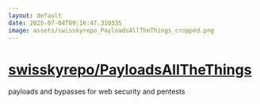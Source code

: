 ```yaml
---
layout: default
date: 2025-07-04T09:16:47.310335
image: assets/swisskyrepo_PayloadsAllTheThings_cropped.png
---
```


# [swisskyrepo/PayloadsAllTheThings](https://github.com/swisskyrepo/PayloadsAllTheThings)

payloads and bypasses for web security and pentests
